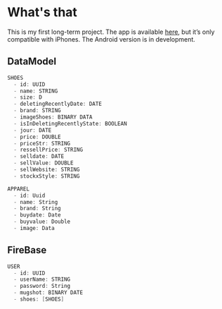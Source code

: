 # What's that
This is my first long-term project. The app is available [here](https://www.google.com/url?sa=t&source=web&rct=j&opi=89978449&url=https://apps.apple.com/fr/app/sneakerstock/id1663638520&ved=2ahUKEwiR2MaHivKGAxXJQ6QEHUTBCWUQFnoECBMQAQ&usg=AOvVaw1QLOKswlyB9zdBQjSyKlr2), but it’s only compatible with iPhones.
The Android version is in development.


## DataModel

```swift
SHOES
  - id: UUID
  - name: STRING
  - size: D
  - deletingRecentlyDate: DATE
  - brand: STRING
  - imageShoes: BINARY DATA
  - isInDeletingRecentlyState: BOOLEAN
  - jour: DATE
  - price: DOUBLE
  - priceStr: STRING
  - ressellPrice: STRING
  - selldate: DATE
  - sellValue: DOUBLE
  - sellWebsite: STRING
  - stockxStyle: STRING

APPAREL
  - id: Uuid
  - name: String
  - brand: String
  - buydate: Date
  - buyvalue: Double
  - image: Data
```

## FireBase
```Swift
USER
  - id: UUID
  - userName: STRING
  - password: String
  - mugshot: BINARY DATE 
  - shoes: [SHOES]
```
